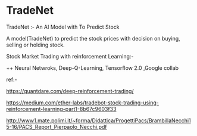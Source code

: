 # TradeNet
TradeNet :- An AI Model with To Predict Stock

A model(TradeNet) to predict the stock prices with decision on buying, selling or holding stock.


Stock Market Trading with reinforcement Learning:-

++ Neural Netwroks, Deep-Q-Learning, Tensorflow 2.0 ,Google collab 


ref:-

https://quantdare.com/deep-reinforcement-trading/

https://medium.com/ether-labs/tradebot-stock-trading-using-reinforcement-learning-part1-8b67c9603f33

http://www1.mate.polimi.it/~forma/Didattica/ProgettiPacs/BrambillaNecchi15-16/PACS_Report_Pierpaolo_Necchi.pdf
